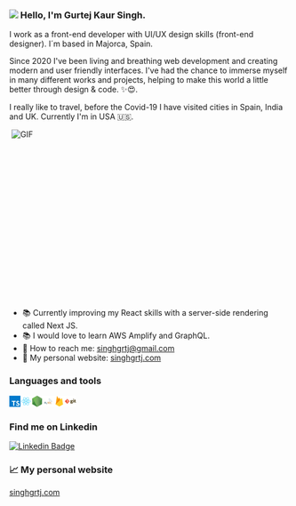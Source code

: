 ### <img src="https://media.giphy.com/media/hvRJCLFzcasrR4ia7z/giphy.gif" width="30px"> Hello, I'm Gurtej Kaur Singh.

I work as a front-end developer with UI/UX design skills (front-end designer). I´m based in Majorca, Spain.

Since 2020 I've been living and breathing web development and creating modern and user friendly interfaces. I've had the chance to immerse myself in many different works and projects, helping to make this world a little better through design & code. ✨😍.

I really like to travel, before the Covid-19 I have visited cities in Spain, India and UK. Currently I'm in USA 🇺🇸.


  <img align="right" alt="GIF" src="https://github.com/abhisheknaiidu/abhisheknaiidu/blob/master/code.gif?raw=true" width="500" height="320" />

  
- 📚 Currently improving my React skills with a server-side rendering called Next JS. 
- 📚 I would love to learn AWS Amplify and GraphQL.
- 📧 How to reach me: <singhgrtj@gmail.com> 
- 🧭 My personal website: [singhgrtj.com](http://singhgrtj.com/)


### Languages and tools

<code><img height="20" src="https://raw.githubusercontent.com/github/explore/80688e429a7d4ef2fca1e82350fe8e3517d3494d/topics/typescript/typescript.png"></code><code><img height="20" src="https://raw.githubusercontent.com/github/explore/80688e429a7d4ef2fca1e82350fe8e3517d3494d/topics/react/react.png"></code><code><img height="20" src="https://raw.githubusercontent.com/github/explore/80688e429a7d4ef2fca1e82350fe8e3517d3494d/topics/nodejs/nodejs.png"></code><code><img height="20" src="https://raw.githubusercontent.com/github/explore/80688e429a7d4ef2fca1e82350fe8e3517d3494d/topics/mysql/mysql.png"></code><code><img height="20" src="https://raw.githubusercontent.com/github/explore/80688e429a7d4ef2fca1e82350fe8e3517d3494d/topics/firebase/firebase.png"></code><code><img height="20" src="https://raw.githubusercontent.com/github/explore/80688e429a7d4ef2fca1e82350fe8e3517d3494d/topics/git/git.png"></code>

### Find me on Linkedin

[![Linkedin Badge](https://img.shields.io/badge/-LinkedIn-blue?style=flat-square&logo=Linkedin&logoColor=white&link=https://www.linkedin.com/in/harshkumarkhatri/)](https://www.linkedin.com/in/singhgrtj/)

### 📈 My personal website

[singhgrtj.com](http://singhgrtj.com/)